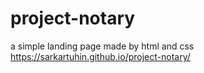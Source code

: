# project-notary
 a simple landing page  made by html and css
https://sarkartuhin.github.io/project-notary/
